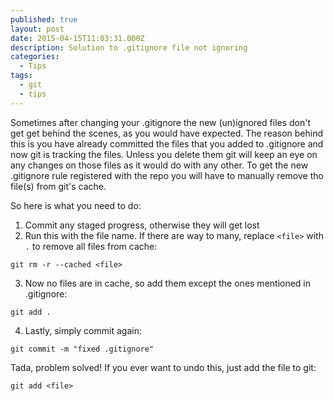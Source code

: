 ```yaml
---
published: true
layout: post
date: 2015-04-15T11:03:31.000Z
description: Solution to .gitignore file not ignoring
categories:
  - Tips
tags:
  - git
  - tips
---
```

Sometimes after changing your .gitignore the new (un)ignored files don't get get behind the scenes, as you would have expected. The reason behind this is you have already committed the files that you added to .gitignore and now git is tracking the files. Unless you delete them git will keep an eye on any changes on those files as it would do with any other. To get the new .gitignore rule registered with the repo you will have to manually remove tho file(s) from git's cache.

So here is what you need to do:
1. Commit any staged progress, otherwise they will get lost
2. Run this with the file name. If there are way to many, replace `<file>` with `.` to remove all files from cache:

``` shell
git rm -r --cached <file> 
```

3. Now no files are in cache, so add them except the ones mentioned in .gitignore:

``` shell
git add . 
```

4. Lastly, simply commit again:

``` shell
git commit -m "fixed .gitignore" 
```

Tada, problem solved! If you ever want to undo this, just add the file to git:

``` shell
git add <file> 
```

